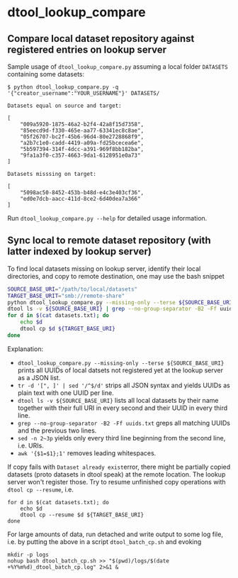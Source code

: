 # dtool_lookup_compare

## Compare local dataset repository against registered entries on lookup server

Sample usage of `dtool_lookup_compare.py` assuming a local folder `DATASETS` containing some datasets:

```console
$ python dtool_lookup_compare.py -q '{"creator_username":"YOUR_USERNAME"}' DATASETS/

Datasets equal on source and target:

[
    "009a5920-1875-46a2-b2f4-42a8f15d7358",
    "85eecd9d-f330-465e-aa77-63341ec8c8ae",
    "05f26707-bc2f-45b6-96d4-80e2728868f9",
    "a2b7c1e0-cadd-4419-a09a-fd25bcecea6e",
    "5b597394-314f-4dcc-a391-969f8bb182ba",
    "9fa1a3f0-c357-4663-9da1-6128951e0a73"
]

Datasets misssing on target:

[
    "5098ac50-8452-453b-b48d-e4c3e403cf36",
    "ed0e7dcb-aacc-411d-8ce2-6d40dea7a366"
]
```

Run `dtool_lookup_compare.py --help` for detailed usage information.

## Sync local to remote dataset repository (with latter indexed by lookup server)
   
To find local datasets missing on lookup server, identify their local directories, and copy to remote destination, one may use the bash snippet

```bash
SOURCE_BASE_URI="/path/to/local/datasets"
TARGET_BASE_URIT="smb://remote-share"
python dtool_lookup_compare.py --missing-only --terse ${SOURCE_BASE_URI} | tr -d '[", ]' | sed '/^$/d' > uuids.txt
dtool ls -v ${SOURCE_BASE_URI} | grep --no-group-separator -B2 -Ff uuids.txt | sed -n 2~3p | awk '{$1=$1};1' > datasets.txt
for d in $(cat datasets.txt); do
    echo $d
    dtool cp $d ${TARGET_BASE_URI}
done
```

Explanation: 

* `dtool_lookup_compare.py --missing-only --terse ${SOURCE_BASE_URI}` prints all UUIDs of local datsets not registered yet at the lookup server as a JSON list.
* `tr -d '[", ]' | sed '/^$/d'` strips all JSON syntax and yields UUIDs as plain text with one UUID per line.
* `dtool ls -v ${SOURCE_BASE_URI}` lists all local datasets by their name together with their full URI in every second and their UUID in every third line.
* `grep --no-group-separator -B2 -Ff uuids.txt` greps all matching UUIDs and the previous two lines.
* `sed -n 2~3p` yields only every third line beginning from the second line, i.e. URIs.
* `awk '{$1=$1};1'` removes leading whitespaces.

If copy fails with `Dataset already exist`error, there might be partially copied datasets (proto datasets in dtool speak) at the remote location.
The lookup server won't register those. Try to resume unfinished copy operations with `dtool cp --resume`, i.e.

    for d in $(cat datasets.txt); do
        echo $d
        dtool cp --resume $d ${TARGET_BASE_URI}
    done

For large amounts of data, run detached and write output to some log file, i.e. by putting the above in a script `dtool_batch_cp.sh` and evoking

    mkdir -p logs
    nohup bash dtool_batch_cp.sh >> "$(pwd)/logs/$(date +%Y%m%d)_dtool_batch_cp.log" 2>&1 &
